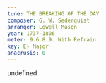 ```yaml
---
tune: THE BREAKING OF THE DAY
composer: G. W. Sederquist
arranger: Lowell Mason
year: 1737-1806
meter: 9.6.8.9. With Refrain
key: E♭ Major
anacrusis: 0
---
```

undefined